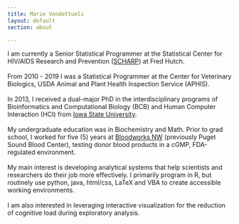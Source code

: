 ```yaml
---
title: Marie Vendettuoli
layout: default
section: about

---
```



<div id="statement">
  I am currently a Senior Statistical Programmer at the Statistical Center for HIV/AIDS Research and Prevention (<a href = "https://www.fredhutch.org/en/research/divisions/vaccine-infectious-disease-division/research/biostatistics-bioinformatics-and-epidemiology/statistical-center-for-hiv-aids-research-and-prevention.html">SCHARP</a>) at Fred Hutch.
<br><br>
  	From 2010 - 2019 I was a Statistical Programmer at the Center for Veterinary Biologics, USDA Animal and Plant Health Inspection Service (APHIS). 
  	<br><br>
	In 2013, I received a dual-major PhD in the interdisciplinary programs of Bioinformatics and 
	Computational Biology (BCB) and Human Computer Interaction (HCI) from <a href = 
	"http://www.iastate.edu/">Iowa State 
	University</a>. <br><br>
	My undergraduate education was in Biochemistry and Math. Prior to grad school, 
	I worked for five (5) years at <a href = "https://www.bloodworksnw.org/" 
	title ="Donate a pint - save 3 lives!"> Bloodworks NW</a> (previously Puget Sound Blood Center), testing donor blood products in a cGMP, FDA-regulated environment.
	<br><br>
	My main interest is developing analytical systems that help scientists and researchers 
	do their job more effectively. I primarily program in R, but routinely use python, 
	java, html/css, LaTeX and VBA to create accessible working environments.
	<br><br>
	I am also interested in leveraging interactive visualization for the reduction of 
	cognitive load during exploratory analysis.
	
</div>




